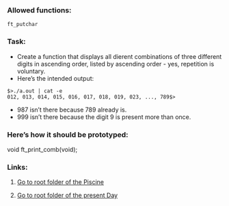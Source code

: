 ### Allowed functions:
`ft_putchar`

### Task:
- Create a function that displays all di erent combinations of three different digits in ascending order, listed by ascending order - yes, repetition is voluntary.
- Here’s the intended output:

```
$>./a.out | cat -e
012, 013, 014, 015, 016, 017, 018, 019, 023, ..., 789$>
```
- 987 isn’t there because 789 already is.
- 999 isn’t there because the digit 9 is present more than once.

### Here’s how it should be prototyped:
void ft_print_comb(void);


### Links:
1. [Go to root folder of the Piscine](https://github.com/Eyedropping/C/tree/master/Piscine_C_21_School)

1. [Go to root folder of the present Day](https://github.com/Eyedropping/C/tree/master/Piscine_C_21_School/Day02)